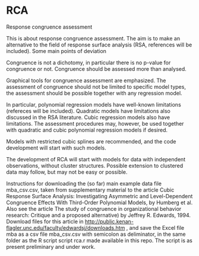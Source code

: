 # RCA
Response congruence assessment

This is about response congruence assessment. The aim is to make an alternative to the field of response surface analysis (RSA, references will be included). Some main points of deviation

Congruence is not a dichotomy, in particular there is no p-value for congruence or not. Congruence should be assessed more than analysed.

Graphical tools for congruence assessment are emphasized.
The assessment of congruence should not be limited to specific model types, the assessment should be possible together with any regression model.

In particular, polynomial regression models have well-known limitations (refereces will be included). Quadratic models have limitations also discussed in the RSA literature. Cubic regression models also have limitations. The assessment procedures may, however, be used together with quadratic and cubic polynomial regression models if desired. 

Models with restricted cubic splines are recommended, and the code development will start with such models.

The development of RCA will start with models for data with independent observations, without cluster structures. Possible extension to clustered data may follow, but may not be easy or possible.

Instructions for downloading the (so far) main example data file mba_csv.csv, taken from supplementary material to the article Cubic Response Surface Analysis: Investigating Asymmetric and Level-Dependent Congruence Effects With Third-Order Polynomial Models, by Humberg et al. Also see the article The study of congruence in organizational behavior research: Critique and a proposed alternative) by 
Jeffrey R. Edwards, 1994. Download files for this article in http://public.kenan-flagler.unc.edu/faculty/edwardsj/downloads.htm , and save the Excel file mba as a csv file mba_csv.csv with semicolon as deliminator, in the same folder as the R script script rca.r made available in this repo. The script is as present preliminary and under work.
